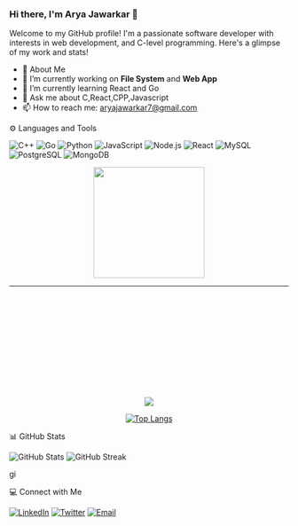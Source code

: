 ### Hi there, I'm Arya Jawarkar 👋

 Welcome to my GitHub profile! I'm a passionate software developer with interests in web development, and C-level programming. Here's a glimpse of my work and stats!



- 🚀 About Me
- 🔭 I’m currently working on **File System** and **Web App**
- 🌱 I’m currently learning React and Go
- 💬 Ask me about C,React,CPP,Javascript
- 📫 How to reach me: aryajawarkar7@gmail.com

⚙️ Languages and Tools
<p align="left"> <img src="https://img.shields.io/badge/-C++-00599C?logo=c%2B%2B&logoColor=white" alt="C++" /> <img src="https://img.shields.io/badge/-Go-00ADD8?logo=go&logoColor=white" alt="Go" /> <img src="https://img.shields.io/badge/-Python-3776AB?logo=python&logoColor=white" alt="Python" /> <img src="https://img.shields.io/badge/-JavaScript-F7DF1E?logo=javascript&logoColor=black" alt="JavaScript" /> <img src="https://img.shields.io/badge/-Node.js-339933?logo=node.js&logoColor=white" alt="Node.js" /> <img src="https://img.shields.io/badge/-React-61DAFB?logo=react&logoColor=black" alt="React" /> <img src="https://img.shields.io/badge/-MySQL-4479A1?logo=mysql&logoColor=white" alt="MySQL" /> <img src="https://img.shields.io/badge/-PostgreSQL-4169E1?logo=postgresql&logoColor=white" alt="PostgreSQL" /> <img src="https://img.shields.io/badge/-MongoDB-47A248?logo=mongodb&logoColor=white" alt="MongoDB" /> </p>
<div id="header" align="center">
  <img src="https://media.giphy.com/media/i4MAH84pqe2m2aVojc/giphy.gif" width="200" height="200"/>
</div>
<hr/>

<div align="center" style="margin-top:200px">
<img src="https://github-readme-streak-stats.herokuapp.com/?user=megh16123&count_private=true&include_all_commits=true&&theme=dracula"/>
</div>

<div align="center">
  
[![Top Langs](https://github-readme-stats.vercel.app/api/top-langs/?username=megh16123&layout=compact&theme=dracula)](https://github.com/megh16123)
</div>


📊 GitHub Stats
<p align="left"> <img src="https://github-readme-stats.vercel.app/api?username=AryaJawarkar&show_icons=true&theme=radical" alt="GitHub Stats" /> <img src="https://github-readme-streak-stats.herokuapp.com/?user=AryaJawarkar&theme=radical" alt="GitHub Streak" /> </p>gi

💻 Connect with Me
<p align="left"> <a href="https://www.linkedin.com/in/aryaJawarkar/" target="blank"><img src="https://img.shields.io/badge/-LinkedIn-0077B5?logo=linkedin&logoColor=white" alt="LinkedIn" /></a> <a href="https://x.com/arya_jawar55183" target="blank"><img src="https://img.shields.io/badge/-Twitter-1DA1F2?logo=twitter&logoColor=white" alt="Twitter" /></a> <a href="mailto:aryajawarkar7@gmail.com"><img src="https://img.shields.io/badge/-Email-D14836?logo=gmail&logoColor=white" alt="Email" /></a> </p>
